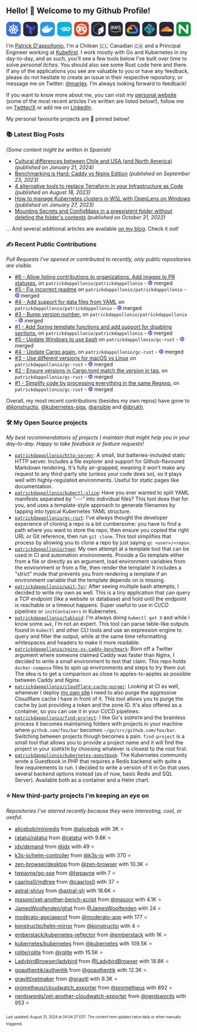 <!-- DO NOT EDIT THIS FILE DIRECTLY! This file was automatically generated from the tool in this repo. -->

## Hello! 👋 Welcome to my Github Profile!

<p align="center">
  <picture>
    <source media="(prefers-color-scheme: dark)" srcset="images/icons-dark.png">
    <source media="(prefers-color-scheme: light)" srcset="images/icons-light.png">
    <img src="images/icons-dark.png" alt="technologies I use">
  </picture>
</p>

I'm [Patrick D'appollonio](https://www.patrickdap.com), I'm a Chilean 🇨🇱 Canadian 🇨🇦 and a Principal Engineer working at [Kubefirst](https://kubefirst.io). I work mostly with Go and Kubernetes in my day-to-day, and as such, you'll see a few tools below I've built over time to solve *personal itches*. You should also see some Rust code here and there. If any of the applications you see are valuable to you or have any feedback, please do not hesitate to create an issue in their respective repository, or message me on Twitter: [@marlex](https://twitter.com/marlex). I'm always looking forward to feedback!

If you want to know more about me, you can visit my [personal website](https://www.patrickdap.com) (some of the most recent articles I've written are listed below!), follow me on [Twitter/X](https://twitter.com/marlex) or add me on [LinkedIn](https://www.linkedin.com/in/patrickdappollonio/).

My personal favourite projects are 📌 pinned below!
### 📚 Latest Blog Posts

*(Some content might be written in Spanish)*


* [Cultural differences between Chile and USA (and North America)](https://www.patrickdap.com/post/cultural-differences-chile-usa/?ref=github-profile) *(published on January 21, 2024)*
* [Benchmarking is Hard: Caddy vs Nginx Edition](https://www.patrickdap.com/post/benchmarking-is-hard/?ref=github-profile) *(published on September 23, 2023)*
* [4 alternative tools to replace Terraform in your Infrastructure as Code](https://www.patrickdap.com/post/ideas-replace-terraform/?ref=github-profile) *(published on August 18, 2023)*
* [How to manage Kubernetes clusters in WSL with OpenLens on Windows](https://www.patrickdap.com/post/openlens-wsl/?ref=github-profile) *(published on January 27, 2023)*
* [Mounting Secrets and ConfigMaps in a preexistent folder without deleting the folder's contents](https://www.patrickdap.com/post/mounting-secrets-configmaps-without-deleting/?ref=github-profile) *(published on October 31, 2022)*

... And several additional articles are available [on my blog](https://www.patrickdap.com/). Check it out!
### ✍️ Recent Public Contributions

*Pull Requests I've opened or contributed to recently, only public repositories are visible.*


* [#6 - Allow listing contributions to organizations. Add images to PR statuses.](https://github.com/patrickdappollonio/patrickdappollonio/pull/6) on `patrickdappollonio/patrickdappollonio` - <img src="images/github-merged.png" width="12px" height="12px"> merged
* [#5 - Fix incorrect readme](https://github.com/patrickdappollonio/patrickdappollonio/pull/5) on `patrickdappollonio/patrickdappollonio` - <img src="images/github-merged.png" width="12px" height="12px"> merged
* [#4 - Add support for data files from YAML](https://github.com/patrickdappollonio/patrickdappollonio/pull/4) on `patrickdappollonio/patrickdappollonio` - <img src="images/github-merged.png" width="12px" height="12px"> merged
* [#3 - Bump version number.](https://github.com/patrickdappollonio/patrickdappollonio/pull/3) on `patrickdappollonio/patrickdappollonio` - <img src="images/github-merged.png" width="12px" height="12px"> merged
* [#1 - Add Spring template functions and add support for disabling sections.](https://github.com/patrickdappollonio/patrickdappollonio/pull/1) on `patrickdappollonio/patrickdappollonio` - <img src="images/github-merged.png" width="12px" height="12px"> merged
* [#5 - Update Windows to use bash](https://github.com/patrickdappollonio/gc-rust/pull/5) on `patrickdappollonio/gc-rust` - <img src="images/github-merged.png" width="12px" height="12px"> merged
* [#4 - Update Cargo again.](https://github.com/patrickdappollonio/gc-rust/pull/4) on `patrickdappollonio/gc-rust` - <img src="images/github-merged.png" width="12px" height="12px"> merged
* [#3 - Use different versions for macOS vs Linux](https://github.com/patrickdappollonio/gc-rust/pull/3) on `patrickdappollonio/gc-rust` - <img src="images/github-merged.png" width="12px" height="12px"> merged
* [#2 - Ensure versions in Cargo.toml match the version in tag.](https://github.com/patrickdappollonio/gc-rust/pull/2) on `patrickdappollonio/gc-rust` - <img src="images/github-merged.png" width="12px" height="12px"> merged
* [#1 - Simplify code by processing everything in the same Regexp.](https://github.com/patrickdappollonio/gc-rust/pull/1) on `patrickdappollonio/gc-rust` - <img src="images/github-merged.png" width="12px" height="12px"> merged

Overall, my most recent contributions (besides my own repos) have gone to 
[@konstructio](https://github.com/konstructio),
[@kubernetes-sigs](https://github.com/kubernetes-sigs),
[@ansible](https://github.com/ansible)
and [@jbrukh](https://github.com/jbrukh).
### 🛠️ My Open Source projects

*My best recommendations of projects I maintain that might help you in your day-to-day. Happy to take feedback or feature requests!*


* [`patrickdappollonio/http-server`](https://github.com/patrickdappollonio/http-server): A small, but batteries-included static HTTP server. Includes a file explorer and support for Github-flavoured Markdown rendering. It's fully air-grapped, meaning it won't make any request to any third-party site (unless your code does so), so it plays well with highly-regulated environments. Useful for static pages like documentation.
* [`patrickdappollonio/kubectl-slice`](https://github.com/patrickdappollonio/kubectl-slice): Have you ever wanted to split YAML manifests separated by "---" into individual files? This tool does that for you, and uses a template-style approach to generate filenames by tapping into typical Kubernetes YAML structure.
* [`patrickdappollonio/gc-rust`](https://github.com/patrickdappollonio/gc-rust): I've always thought the developer experience of cloning a repo is a bit cumbersome: you have to find a path where you want to store the repo, then ensure you copied the right URL or Git reference, then run `git clone`. This tool simplifies that process by allowing you to clone a repo by just saying `gc <user>/<repo>`.
* [`patrickdappollonio/tgen`](https://github.com/patrickdappollonio/tgen): My own attempt at a template tool that can be used in CI and automation environments. Provide a Go template either from a file or directly as an argument, load environment variables from the environment or from a file, then render the template! It includes a "strict" mode that prevents you from rendering a template if an environment variable that the template depends on is missing.
* [`patrickdappollonio/wait-for`](https://github.com/patrickdappollonio/wait-for): After seeing multiple bash attempts, I decided to write my own as well. This is a tiny application that can query a TCP endpoint (like a website or database) and hold until the endpoint is reachable or a timeout happens. Super useful to use in CI/CD pipelines or `initContainers` in Kubernetes.
* [`patrickdappollonio/tabloid`](https://github.com/patrickdappollonio/tabloid): I'm always doing `kubectl get X` and while I know some `awk`, I'm not an expert. This tool can parse table-like outputs found in `kubectl` and other CLI tools and use an expression engine to query and filter the output, while at the same time reformatting whitespaces and headers to make it more readable.
* [`patrickdappollonio/nginx-vs-caddy-benchmark`](https://github.com/patrickdappollonio/nginx-vs-caddy-benchmark): Born off a Twitter argument where someone claimed Caddy was faster than Nginx, I decided to write a small environment to test that claim. This repo holds `docker-compose` files to spin up environments and steps to try them out. The idea is to get a comparison as close to apples-to-apples as possible between Caddy and Nginx.
* [`patrickdappollonio/cloudflare-cache-purger`](https://github.com/patrickdappollonio/cloudflare-cache-purger): Looking at CI as well, whenever I deploy [my own site](https://www.patrickdap.com) I need to also purge the aggressive Cloudflare cache I have in front of it. This tool allows you to purge the cache by just providing a token and the zone ID. It's also offered as a container, so you can use it in your CI/CD pipelines.
* [`patrickdappollonio/find-project`](https://github.com/patrickdappollonio/find-project): I like Go's `$GOPATH` and the brainless process it becomes maintaining folders with projects in your machine where `github.com/foo/bar` becomes `~/go/src/github.com/foo/bar`. Switching between projects though becomes a pain. `find-project` is a small tool that allows you to provide a project name and it will find the project in your `$GOPATH` by choosing whatever is closest to the root first.
* [`patrickdappollonio/kubernetes-guestbook`](https://github.com/patrickdappollonio/kubernetes-guestbook): The Kubernetes community wrote a Guestbook in PHP that requires a Redis backend with quite a few requirements to run. I decided to write a version of it in Go that uses several backend options instead (as of now, basic Redis and SQL Server). Available both as a container and a Helm chart.
### ⭐ New third-party projects I'm keeping an eye on

*Repositories I've starred recently because they were interesting, cool, or useful.*


* [alicebob/miniredis](https://github.com/alicebob/miniredis) from [@alicebob](https://github.com/alicebob) with 3K ⭐️
* [ratatui/ratatui](https://github.com/ratatui/ratatui) from [@ratatui](https://github.com/ratatui) with 9.6K ⭐️
* [jdx/demand](https://github.com/jdx/demand) from [@jdx](https://github.com/jdx) with 49 ⭐️
* [k3s-io/helm-controller](https://github.com/k3s-io/helm-controller) from [@k3s-io](https://github.com/k3s-io) with 370 ⭐️
* [zen-browser/desktop](https://github.com/zen-browser/desktop) from [@zen-browser](https://github.com/zen-browser) with 10.3K ⭐️
* [twpayne/go-sse](https://github.com/twpayne/go-sse) from [@twpayne](https://github.com/twpayne) with 7 ⭐️
* [caarlos0/mdtree](https://github.com/caarlos0/mdtree) from [@caarlos0](https://github.com/caarlos0) with 37 ⭐️
* [astral-sh/uv](https://github.com/astral-sh/uv) from [@astral-sh](https://github.com/astral-sh) with 18.6K ⭐️
* [masonr/yet-another-bench-script](https://github.com/masonr/yet-another-bench-script) from [@masonr](https://github.com/masonr) with 4.1K ⭐️
* [JamesWoolfenden/ghat](https://github.com/JamesWoolfenden/ghat) from [@JamesWoolfenden](https://github.com/JamesWoolfenden) with 24 ⭐️
* [moderato-app/approf](https://github.com/moderato-app/approf) from [@moderato-app](https://github.com/moderato-app) with 177 ⭐️
* [konstructio/helm-mirror](https://github.com/konstructio/helm-mirror) from [@konstructio](https://github.com/konstructio) with 4 ⭐️
* [emberstack/kubernetes-reflector](https://github.com/emberstack/kubernetes-reflector) from [@emberstack](https://github.com/emberstack) with 1K ⭐️
* [kubernetes/kubernetes](https://github.com/kubernetes/kubernetes) from [@kubernetes](https://github.com/kubernetes) with 109.5K ⭐️
* [rqlite/rqlite](https://github.com/rqlite/rqlite) from [@rqlite](https://github.com/rqlite) with 15.5K ⭐️
* [LadybirdBrowser/ladybird](https://github.com/LadybirdBrowser/ladybird) from [@LadybirdBrowser](https://github.com/LadybirdBrowser) with 18.8K ⭐️
* [goauthentik/authentik](https://github.com/goauthentik/authentik) from [@goauthentik](https://github.com/goauthentik) with 12.3K ⭐️
* [gravitl/netmaker](https://github.com/gravitl/netmaker) from [@gravitl](https://github.com/gravitl) with 9.3K ⭐️
* [prometheus/cloudwatch_exporter](https://github.com/prometheus/cloudwatch_exporter) from [@prometheus](https://github.com/prometheus) with 892 ⭐️
* [nerdswords/yet-another-cloudwatch-exporter](https://github.com/nerdswords/yet-another-cloudwatch-exporter) from [@nerdswords](https://github.com/nerdswords) with 953 ⭐️

<sup><sub>Last updated: August 31, 2024 at 04:04:27 EDT. The content here updates twice daily or when manually triggered.</sup></sub>